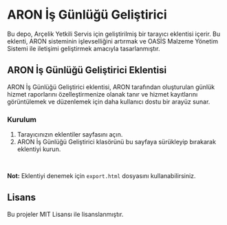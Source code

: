# ARON İş Günlüğü Geliştirici

Bu depo, Arçelik Yetkili Servis için geliştirilmiş bir tarayıcı eklentisi içerir. Bu eklenti, ARON sisteminin işlevselliğini artırmak ve OASİS Malzeme Yönetim Sistemi ile iletişimi geliştirmek amacıyla tasarlanmıştır.


## ARON İş Günlüğü Geliştirici Eklentisi

ARON İş Günlüğü Geliştirici eklentisi, ARON tarafından oluşturulan günlük hizmet raporlarını özelleştirmenize olanak tanır ve hizmet kayıtlarını görüntülemek ve düzenlemek için daha kullanıcı dostu bir arayüz sunar.


### Kurulum

1. Tarayıcınızın eklentiler sayfasını açın.
2. ARON İş Günlüğü Geliştirici klasörünü bu sayfaya sürükleyip bırakarak eklentiyi kurun.

<br>

**Not:** Eklentiyi denemek için `export.html` dosyasını kullanabilirsiniz.


## Lisans

Bu projeler MIT Lisansı ile lisanslanmıştır.